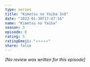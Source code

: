 ```yaml
---
type: series
title: "Kimetsu no Yaiba 3x8"
date: "2022-01-30T17:47:16"
name: "Kimetsu no Yaiba"
season: 3
episode: 8
rating: 5
ratingEmoji: "⭐️⭐️⭐️⭐️⭐️"
share: false
---
```


_[No review was written for this episode]_
